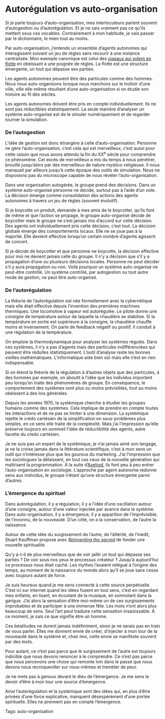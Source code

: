 # Autorégulation vs auto-organisation

Si je parle toujours d’auto-organisation, mes interlocuteurs parlent souvent d’autogestion ou d’autorégulation. Et je ne sais vraiment pas ce qu’ils mettent sous ces vocables. Contrairement à mon habitude, je vais passer par le dictionnaire, le mien tout au moins.

Par auto-organisation, j’entends un ensemble d’agents autonomes qui interagissent suivant un jeu de règles sans recourir à une instance centralisée. Mon exemple canonique est celui des [oiseaux qui volent en flotte](/2007/05/10/formation-de-vol/) en obéissant à une poignée de règles. La flotte est une structure émergente, un tout qui dépasse ses parties.

Les agents autonomes peuvent être des particules comme des hommes. Nous nous auto-organisons lorsque nous marchons sur le trottoir d’une ville, ville elle-même résultant d’une auto-organisation si on étudie son histoire au fil des siècles.

Les agents autonomes doivent être pris en compte individuellement. Ils ne sont pas réductibles statistiquement. La seule manière d’analyser un système auto-organisé est de le simuler numériquement et de regarder tourner la simulation.

### De l’autogestion

L’idée de gestion est donc étrangère à celle d’auto-organisation. Personne ne gère l’auto-organisation, c’est cela qui est merveilleux, c’est aussi pour cette raison que nous avons attendu la fin du XX<sup>e</sup> siècle pour comprendre ce phénomène. Cet excès de merveilleux a mis du temps à nous pénétrer, brouillé jusqu’alors par des merveilleux de nature mystico-religieuse. Il nous manquait par ailleurs jusqu’à cette époque des outils de simulation. Nous ne disposions pas du microscope capable de nous révéler l’auto-organisation.

Dans une organisation autogérée, le groupe prend des décisions. Dans un système auto-organisé personne ne décide, surtout pas à l’aide d’un vote. La décision émerge comme consolidation des actions des agents autonomes à travers un jeu de règles (souvent évolutif).

Si je boycotte un produit, demande à mes amis de le boycotter, qu’ils font de même et que l’action se propage, le groupe auto-organisé décide de boycotter mais le groupe ne s’est jamais mis d’accord sur cette décision. Des agents ont individuellement pris cette décision, c’est tout. La décision globale émerge des comportements locaux. Elle ne se joue pas à la majorité. Elle devient effective lorsqu’un certain nombre d’agents agissent de concert.

Si je décide de boycotter et que personne ne boycotte, la décision effective pour moi ne devient jamais celle du groupe. Il n’y a décision que s’il y a propagation d’une ou plusieurs décisions locales. Personne ne peut décider s’il y aura propagation ou non. Voilà pourquoi un système auto-organisé ne peut-être contrôlé. Un système contrôlé, par autogestion ou tout autre mode de gestion, ne peut être auto-organisé.

### De l’autorégulation

La théorie de l’autorégulation est née formellement avec la cybernétique mais elle était effective depuis l’invention des premières machines thermiques. Une locomotive à vapeur est autorégulée. Le pilote donne une consigne de température autour de laquelle la chaudière se stabilise. Si la température en sortie est supérieure à la consigne, la chaudière chauffe moins et inversement. On parle de feedback négatif ou positif. Il conduit à une régulation de la température.

On emploie la thermodynamique pour analyser les systèmes régulés. Dans ces systèmes, il n’y a pas d’agents mais des particules indifférenciées qui peuvent être réduites statistiquement. L’outil d’analyse reste les bonnes vieilles mathématiques. L’informatique aide bien sûr mais elle n’est en rien indispensable.

Si on étend la théorie de la régulation à d’autres objets que des particules, à des hommes par exemple, on aboutit à l’idée que les individus importent peu lorsqu’on traite des phénomènes de groupe. En conséquence, le comportement des systèmes sont plus ou moins prévisibles, tout au moins obéissent à des lois générales.

Depuis les années 1970, la systémique cherche à étudier les groupes humains comme des systèmes. Cela implique de prendre en compte toutes les interactions et de ne pas se limiter à une dimension. La systémique rejette le crédo cartésien de la simplification en sous-problèmes plus simples, en ce sens elle traite de la complexité. Mais j’ai l’impression qu’elle préserve toujours en sommeil l’idée de réductibilité des agents, autre facette du credo cartésien.

Je ne suis pas un expert de la systémique, je n’ai jamais aimé son langage, je ne la croise jamais dans la littérature scientifique, c’est à mon sens un outil qui n’intéresse plus que les gourous du marketing. J’ai l’impression que les sociologues la délaissent, en tout cas ceux de la nouvelle génération qui maîtrisent la programmation. À la suite d’[Axelrod](/2007/05/24/le-dilemme-du-prisonnier/), ils font peu à peu entrer l’auto-organisation en sociologie. L’approche par agent autonome redonne sens aux individus, le groupe n’étant qu’une structure émergente parmi d’autres.

### L’émergence du spirituel

Dans autorégulation, il y a régulation, il y a l’idée d’une oscillation autour d’une consigne, autour d’une valeur injectée par avance dans le système. Dans auto-organisation, il y a émergence, il y a apparition de l’imprévisible, de l’inconnu, de la nouveauté. D’un côté, on a la conservation, de l’autre la naissance.

Autour de cette idée du surgissement de l’autre, de l’altérité, de l’inédit, Stuart Kauffman propose avec [*Reinventing the sacred*](http://www.amazon.fr/Reinventing-Sacred-Science-Reason-Religion/dp/0465003001/) de fonder une nouvelle spiritualité.

Qu’y a-t-il de plus merveilleux que de voir jaillir un tout qui dépasse ses parties ? De voir sous nos yeux le processus créateur ? Jusqu’à aujourd’hui ce processus nous était caché. Les mythes l’avaient relégué à l’origine des temps, au moment de la naissance du monde alors qu’il se joue sans cesse avec toujours autant de force.

Je suis heureux quand je me sens connecté à cette source perpétuelle. C’est ici sur internet quand les idées fusent en tout sens, c’est en regardant mes enfants, en lisant, en écoutant de la musique, en somnolant dans la garigue. J’ai alors la sensation d’être moi-même un de ces surgissements improbables et de participer à une immense fête. Les mots n’ont alors plus beaucoup de sens. Seul l’art peut traduire cette sensation insaisissable. À ce moment, je sais ce que signifie être un homme.

Ces béatitudes ne durent jamais indéfiniment, sinon je ne serais pas en train de vous parler. Elles me donnent envie de créer, d’injecter à mon tour de la nouveauté dans le système et, chez moi, cette envie se manifeste souvent par des mots.

Pour autant, ce n’est pas parce que le surgissement de l’autre est toujours indicible que nous devons renoncer à le comprendre. Ce n’est pas parce que nous percevons une chose qui remonte loin dans le passé que nous devons nous recroqueviller sur nous-mêmes et trembler de peur.

Je ne mets pas à genoux devant le dieu de l’émergence. Je me sens le devoir d’être à mon tour une source d’émergence.

Ainsi l’autorégulation et la systémique sont des idées qui, en plus d’être privées d’une force explicative, manquent désespérément d’une portée spirituelle. Elles ne prennent pas en compte l’émergence.

Tags: auto-organisation